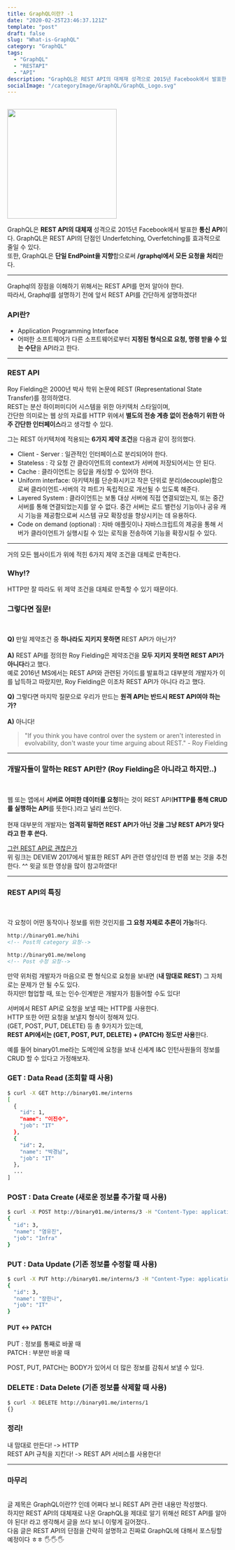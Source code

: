 ```yaml
---
title: GraphQL이란? -1
date: "2020-02-25T23:46:37.121Z"
template: "post"
draft: false
slug: "What-is-GraphQL"
category: "GraphQL"
tags:
  - "GraphQL"
  - "RESTAPI"
  - "API"
description: "GraphQL은 REST API의 대체재 성격으로 2015년 Facebook에서 발표한 통신 API이다..."
socialImage: "/categoryImage/GraphQL/GraphQL_Logo.svg"
---
```


<br/><img src="/categoryImage/GraphQL/GraphQL_Logo.svg" width="250px">

GraphQL은 **REST API의 대체재** 성격으로 2015년 Facebook에서 발표한 **통신 API**이다.
GraphQL은 REST API의 단점인 Underfetching, Overfetching를 효과적으로 줄일 수 있다.  
또한, GraphQL은 **단일 EndPoint을 지향**함으로써 **/graphql에서 모든 요청을 처리**한다.  

---

Graphql의 장점을 이해하기 위해서는 REST API를 먼저 알아야 한다.<br/>
따라서, Graphql를 설명하기 전에 앞서 REST API를 간단하게 설명하겠다!

### API란?
* Application Programming Interface
* 어떠한 소프트웨어가 다른 소프트웨어로부터 **지정된 형식으로 요청, 명령 받을 수 있는 수단**을 API라고 한다.

---

### REST API

Roy Fielding은 2000년 박사 학위 논문에 REST (Representational State Transfer)를 정의하였다.<br/>
REST는 분산 하이퍼미디어 시스템을 위한 아키텍처 스타일이며,<br/>
간단한 의미로는 웹 상의 자료를 HTTP 위에서 **별도의 전송 계층 없이 전송하기 위한 아주 간단한 인터페이스**라고 생각할 수 있다.<br/>

그는 REST 아키텍처에 적용되는 **6가지 제약 조건**을 다음과 같이 정의했다.

* Client - Server : 일관적인 인터페이스로 분리되어야 한다.
* Stateless : 각 요청 간 클라이언트의 context가 서버에 저장되어서는 안 된다.
* Cache : 클라이언트는 응답을 캐싱할 수 있어야 한다.
* Uniform interface: 아키텍처를 단순화시키고 작은 단위로 분리(decouple)함으로써 클라이언트-서버의 각 파트가 독립적으로 개선될 수 있도록 해준다.
* Layered System : 클라이언트는 보통 대상 서버에 직접 연결되었는지, 또는 중간 서버를 통해 연결되었는지를 알 수 없다. 중간 서버는 로드 밸런싱 기능이나 공유 캐시 기능을 제공함으로써 시스템 규모 확장성을 향상시키는 데 유용하다.
* Code on demand (optional) : 자바 애플릿이나 자바스크립트의 제공을 통해 서버가 클라이언트가 실행시킬 수 있는 로직을 전송하여 기능을 확장시킬 수 있다.

---

거의 모든 웹사이트가 위에 적힌 6가지 제약 조건을 대체로 만족한다.<br/>
### Why!?
HTTP만 잘 따라도 위 제약 조건을 대체로 만족할 수 있기 때문이다. <br/>

### 그렇다면 질문!
<br/>

**Q)** 만일 제약조건 중 **하나라도 지키지 못하면** REST API가 아닌가?<br/><br/>
**A)** REST API를 정의한 Roy Fielding은 제약조건을 **모두 지키지 못하면 REST API가 아니다**라고 했다.<br/>
예로 2016년 MS에서는 REST API와 관련된 가이드를 발표하고 대부분의 개발자가 이를 납득하고 따랐지만, Roy Fielding은 이조차 REST API가 아니다 라고 했다.<br/>

**Q)** 그렇다면 마지막 질문으로 우리가 만드는 **원격 API는 반드시 REST API여야 하는가?**<br/><br/>
**A)** 아니다!
> "If you think you have control over the system or aren't interested in evolvability, don't waste your time arguing about REST." - Roy Fielding

---

### 개발자들이 말하는 REST API란? (Roy Fielding은 아니라고 하지만..)

<br/>

웹 또는 앱에서 **서버로 어떠한 데이터를 요청**하는 것이 REST API(**HTTP를 통해 CRUD를 실행하는 API**를 뜻한다.)라고 널리 쓰인다.<br/><br/>
현재 대부분의 개발자는 **엄격히 말하면 REST API가 아닌 것을 그냥 REST API가 맞다라고 한 후 쓴다.**<br/>

[그런 REST API로 괜찮은가](https://www.youtube.com/watch?v=RP_f5dMoHFc)<br/>
위 링크는 DEVIEW 2017에서 발표한 REST API 관련 영상인데 한 번쯤 보는 것을 추천한다. ^^
윗글 또한 영상을 많이 참고하였다!

---

### REST API의 특징
<br/>

각 요청이 어떤 동작이나 정보를 위한 것인지를 **그 요청 자체로 추론이 가능**하다.

```html
http://binary01.me/hihi
<!-- Post의 category 요청-->
```

```html
http://binary01.me/melong
<!-- Post 수정 요청-->
```

만약 위처럼 개발자가 마음으로 짠 형식으로 요청을 보내면 (**내 맘대로 REST**) 그 자체로는 문제가 안 될 수도 있다.<br/>
하지만! 협업할 때, 또는 인수·인계받은 개발자가 힘들어할 수도 있다!<br/> 

서버에서 REST API로 요청을 보낼 때는 HTTP를 사용한다.<br/>
HTTP 또한 어떤 요청을 보낼지 형식이 정해져 있다.<br/>
(GET, POST, PUT, DELETE) 등 총 9가지가 있는데,<br/>
**REST API에서는 (GET, POST, PUT, DELETE) + (PATCH) 정도만 사용**한다.<br/>

예를 들어 binary01.me라는 도메인에 요청을 보내 신세계 I&C 인턴사원들의 정보를 CRUD 할 수 있다고 가정해보자.

### GET : Data Read (조회할 때 사용)
```bash
$ curl -X GET http://binary01.me/interns
[
  {
    "id": 1,
    "name": "이진수",
    "job": "IT"
  },
  {
    "id": 2,
    "name": "박경남",
    "job": "IT"
  },
  ...
]
```
### POST : Data Create (새로운 정보를 추가할 때 사용)
```bash
$ curl -X POST http://binary01.me/interns/3 -H "Content-Type: application/json" -d '{"id": 3, "name": "염유진", "job": "Infra"}'
{
  "id": 3,
  "name": "염유진",
  "job": "Infra"
}
```
### PUT : Data Update (기존 정보를 수정할 때 사용)
```bash
$ curl -X PUT http://binary01.me/interns/3 -H "Content-Type: application/json" -d '{"id": 3, "name": "장한나", "job": "IT"}'
{
  "id": 3,
  "name": "장한나",
  "job": "IT"
}
```
#### PUT <-> PATCH
PUT : 정보를 통째로 바꿀 때<br/>
PATCH : 부분만 바꿀 때<br/>

POST, PUT, PATCH는 BODY가 있어서 더 많은 정보를 감춰서 보낼 수 있다.

### DELETE : Data Delete (기존 정보를 삭제할 때 사용)
```bash
$ curl -X DELETE http://binary01.me/interns/1
{}
```

### 정리!

내 맘대로 만든다!  -> HTTP<br/>
REST API 규칙을 지킨다! -> REST API 서비스를 사용한다! 

---

### 마무리

<br/>
글 제목은 GraphQL이란?? 인데 어쩌다 보니 REST API 관련 내용만 작성했다.<br/>
하지만 REST API의 대체재로 나온 GraphQL을 제대로 알기 위해선 REST API를 알아야 된다! 라고 생각해서 글을 쓰다 보니 이렇게 길어졌다..<br/>
다음 글은 REST API의 단점을 간략히 설명하고 진짜로 GraphQL에 대해서 포스팅할 예정이다 ㅎㅎ 🖐🖐🖐